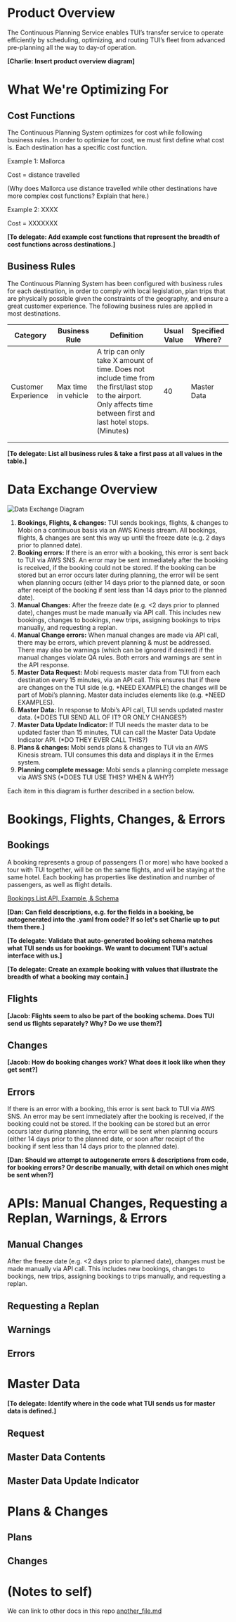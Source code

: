 

# Product Overview

The Continuous Planning Service enables TUI’s transfer service to operate efficiently by scheduling, optimizing, and routing TUI’s fleet from advanced pre-planning all the way to day-of operation. 

**[Charlie: Insert product overview diagram]**

# What We're Optimizing For

## Cost Functions

The Continuous Planning System optimizes for cost while following business rules. In order to optimize for cost, we must first define what cost is. Each destination has a specific cost function.

Example 1: Mallorca

Cost = distance travelled

(Why does Mallorca use distance travelled while other destinations have more complex cost functions? Explain that here.)

Example 2: XXXX

Cost = XXXXXXX

**[To delegate: Add example cost functions that represent the breadth of cost functions across destinations.]**

## Business Rules

The Continuous Planning System has been configured with business rules for each destination, in order to comply with local legislation, plan trips that are physically possible given the constraints of the geography, and ensure a great customer experience. The following business rules are applied in most destinations.

| Category            | Business Rule       | Definition                                                   | Usual Value | Specified Where? |
| ------------------- | ------------------- | ------------------------------------------------------------ | ----------- | ---------------- |
| Customer Experience | Max time in vehicle | A trip can only take X amount of time. Does not include time from the first/last stop to the airport. Only affects time between first and last hotel stops. (Minutes) | 40          | Master Data      |
|                     |                     |                                                              |             |                  |
|                     |                     |                                                              |             |                  |

**[To delegate: List all business rules & take a first pass at all values in the table.]**

# Data Exchange Overview

![Data Exchange Diagram](./attachments/DataExchangeDiagramPurple.png)

1. **Bookings, Flights, & changes:** TUI sends bookings, flights, & changes to Mobi on a continuous basis via an AWS Kinesis stream. All bookings, flights, & changes are sent this way up until the freeze date (e.g. 2 days prior to planned date).
2. **Booking errors:** If there is an error with a booking, this error is sent back to TUI via AWS SNS. An error may be sent immediately after the booking is received, if the booking could not be stored. If the booking can be stored but an error occurs later during planning, the error will be sent when planning occurs (either 14 days prior to the planned date, or soon after receipt of the booking if sent less than 14 days prior to the planned date).
3. **Manual Changes:** After the freeze date (e.g. <2 days prior to planned date), changes must be made manually via API call. This includes new bookings, changes to bookings, new trips, assigning bookings to trips manually, and requesting a replan.
4. **Manual Change errors:** When manual changes are made via API call, there may be errors, which prevent planning & must be addressed. There may also be warnings (which can be ignored if desired) if the manual changes violate QA rules. Both errors and warnings are sent in the API response.
5. **Master Data Request:** Mobi requests master data from TUI from each destination every 15 minutes, via an API call. This ensures that if there are changes on the TUI side (e.g. *NEED EXAMPLE) the changes will be part of Mobi’s planning. Master data includes elements like (e.g. *NEED EXAMPLES).
6. **Master Data:** In response to Mobi’s API call, TUI sends updated master data. (*DOES TUI SEND ALL OF IT? OR ONLY CHANGES?)
7. **Master Data Update Indicator:** If TUI needs the master data to be updated faster than 15 minutes, TUI can call the Master Data Update Indicator API. (*DO THEY EVER CALL THIS?)
8. **Plans & changes:** Mobi sends plans & changes to TUI via an AWS Kinesis stream. TUI consumes this data and displays it in the Ermes system.
9. **Planning complete message:** Mobi sends a planning complete message via AWS SNS (*DOES TUI USE THIS? WHEN & WHY?)

Each item in this diagram is further described in a section below.

# Bookings, Flights, Changes, & Errors

## Bookings

A booking represents a group of passengers (1 or more) who have booked a tour with TUI together, will be on the same flights, and will be staying at the same hotel. Each booking has properties like destination and number of passengers, as well as flight details.

[Bookings List API, Example, & Schema](https://shiny-enigma-qklzoe7.pages.github.io/#/bookings/bookings_list)

**[Dan: Can field descriptions, e.g. for the fields in a booking, be autogenerated into the .yaml from code? If so let's set Charlie up to put them there.]**

**[To delegate: Validate that auto-generated booking schema matches what TUI sends us for bookings. We want to document TUI's actual interface with us.]**

**[To delegate: Create an example booking with values that illustrate the breadth of what a booking may contain.]**

## Flights

**[Jacob: Flights seem to also be part of the booking schema. Does TUI send us flights separately? Why? Do we use them?]**

## Changes

**[Jacob: How do booking changes work? What does it look like when they get sent?]**

## Errors

If there is an error with a booking, this error is sent back to TUI via AWS SNS. An error may be sent immediately after the booking is received, if the booking could not be stored. If the booking can be stored but an error occurs later during planning, the error will be sent when planning occurs (either 14 days prior to the planned date, or soon after receipt of the booking if sent less than 14 days prior to the planned date).

**[Dan: Should we attempt to autogenerate errors & descriptions from code, for booking errors? Or describe manually, with detail on which ones might be sent when?]**

# APIs: Manual Changes, Requesting a Replan, Warnings, & Errors

## Manual Changes

After the freeze date (e.g. <2 days prior to planned date), changes must be made manually via API call. This includes new bookings, changes to bookings, new trips, assigning bookings to trips manually, and requesting a replan.

## Requesting a Replan

## Warnings

## Errors

# Master Data

**[To delegate: Identify where in the code what TUI sends us for master data is defined.]**

## Request

## Master Data Contents

## Master Data Update Indicator

# Plans & Changes

## Plans

## Changes

# (Notes to self)

We can link to other docs in this repo [another_file.md](./another_file.md)